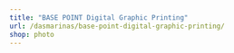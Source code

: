 ```yaml
---
title: "BASE POINT Digital Graphic Printing"
url: /dasmarinas/base-point-digital-graphic-printing/
shop: photo
---
```

